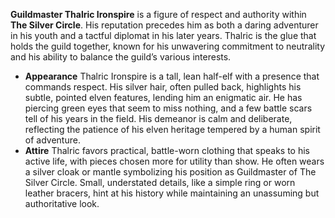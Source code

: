 **Guildmaster Thalric Ironspire** is a figure of respect and authority within **The Silver Circle**. His reputation precedes him as both a daring adventurer in his youth and a tactful diplomat in his later years. Thalric is the glue that holds the guild together, known for his unwavering commitment to neutrality and his ability to balance the guild’s various interests.

- **Appearance** Thalric Ironspire is a tall, lean half-elf with a presence that commands respect. His silver hair, often pulled back, highlights his subtle, pointed elven features, lending him an enigmatic air. He has piercing green eyes that seem to miss nothing, and a few battle scars tell of his years in the field. His demeanor is calm and deliberate, reflecting the patience of his elven heritage tempered by a human spirit of adventure.
-  **Attire** Thalric favors practical, battle-worn clothing that speaks to his active life, with pieces chosen more for utility than show. He often wears a silver cloak or mantle symbolizing his position as Guildmaster of The Silver Circle. Small, understated details, like a simple ring or worn leather bracers, hint at his history while maintaining an unassuming but authoritative look.